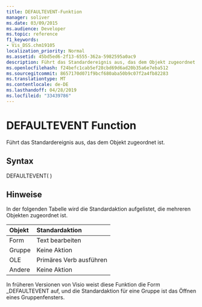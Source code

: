 ```yaml
---
title: DEFAULTEVENT-Funktion
manager: soliver
ms.date: 03/09/2015
ms.audience: Developer
ms.topic: reference
f1_keywords:
- Vis_DSS.chm19105
localization_priority: Normal
ms.assetid: 45bd5ed6-2f13-6555-362a-5982595a0ac9
description: Führt das Standardereignis aus, das dem Objekt zugeordnet ist.
ms.openlocfilehash: f24befc1cab5ef28cbd69d6ad20b35a6e7eba512
ms.sourcegitcommit: 8657170d071f9bcf680aba50b9c07f2a4fb82283
ms.translationtype: MT
ms.contentlocale: de-DE
ms.lasthandoff: 04/28/2019
ms.locfileid: "33439786"
---
```

# <a name="defaultevent-function"></a>DEFAULTEVENT Function

Führt das Standardereignis aus, das dem Objekt zugeordnet ist.
  
## <a name="syntax"></a>Syntax

DEFAULTEVENT( )
  
## <a name="remarks"></a>Hinweise

In der folgenden Tabelle wird die Standardaktion aufgelistet, die mehreren Objekten zugeordnet ist.
  
|**Objekt**|**Standardaktion**|
|:-----|:-----|
|Form  <br/> |Text bearbeiten  <br/> |
|Gruppe  <br/> |Keine Aktion  <br/> |
|OLE  <br/> |Primäres Verb ausführen  <br/> |
|Andere  <br/> |Keine Aktion  <br/> |
   
In früheren Versionen von Visio weist diese Funktion die Form _DEFAULTEVENT auf, und die Standardaktion für eine Gruppe ist das Öffnen eines Gruppenfensters. 
  

